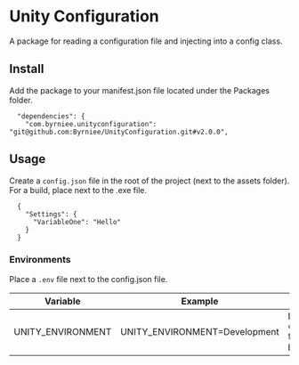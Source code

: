 # Unity Configuration

A package for reading a configuration file and injecting into a config class.

## Install
Add the package to your manifest.json file located under the Packages folder. 

```
  "dependencies": {
    "com.byrniee.unityconfiguration": "git@github.com:Byrniee/UnityConfiguration.git#v2.0.0",
```

## Usage
Create a `config.json` file in the root of the project (next to the assets folder).
For a build, place next to the .exe file.

```
  {
    "Settings": {
      "VariableOne": "Hello"
    }
  }
```

### Environments
Place a `.env` file next to the config.json file.

| Variable          | Example                       | Description                                                                           |
|-------------------|-------------------------------|---------------------------------------------------------------------------------------|
| UNITY_ENVIRONMENT | UNITY_ENVIRONMENT=Development | Loads the `config.Development.json` file and merges with the base `config.json` file. |
